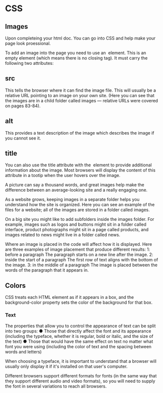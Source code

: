 # CSS #

## Images ##

Upon completeing your html doc. You can go into CSS and help make your page look proessional.

To add an image into the page you need to use an <img> element. This is an empty element (which means there is no closing tag). It must carry the following two attributes:

## src ##

This tells the browser where it can find the image file. This will usually be a relative URL pointing to an image on your own site. (Here you can see that the images are in a child folder
called images — relative URLs were covered on pages 83-84).

## alt ##

This provides a text description of the image which describes the image if you cannot see it.

## title ##

You can also use the title attribute with the <img> element to provide additional information
about the image. Most browsers will display the content of this attribute in a tootip when the
user hovers over the image.

A picture can say a thousand words, and great images help make the difference between an
average-looking site and a really engaging one.

As a website grows, keeping images in a separate folder helps you understand how the site is organized. Here you can see an example of the files for a website; all of the images are
stored in a folder called images.

On a big site you might like to add subfolders inside the images folder. For example, images such as logos and buttons might sit in a folder called interface, product photographs might sit in a page
called products, and images related to news might live in a folder called news.

Where an image is placed in the code will affect how it is displayed. Here are three examples of image placement
that produce different results:
1: before a paragraph
The paragraph starts on a new
line after the image.
2: inside the start of a
paragraph
The first row of text aligns with
the bottom of the image.
3: in the middle of a
paragraph
The image is placed between the
words of the paragraph that it
appears in.

## Colors ##

CSS treats each HTML element as if it appears in a box, and the background-color property sets the color of the background for that box.

### Text ###

The properties that allow you to control the appearance of text can be split into two groups:
● Those that directly affect the font and its appearance
(including the typeface, whether it is regular, bold or italic,
and the size of the text)
● Those that would have the same effect on text no matter
what font you were using (including the color of text and
the spacing between words and letters)

When choosing a typeface, it is important to understand that a browser will usually only display it if it's installed on that user's computer.

Different browsers support different formats for fonts (in the same way that they support different audio and video formats), so you will need to supply the font in several variations to reach all browsers.
